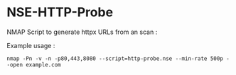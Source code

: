 # NSE-HTTP-Probe
NMAP Script to generate httpx URLs from an scan :

Example usage  :

```nmap -Pn -v -n -p80,443,8080 --script=http-probe.nse --min-rate 500p --open example.com```
